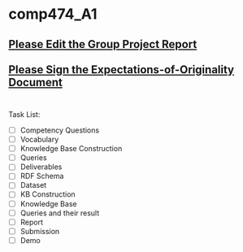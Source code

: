 # comp474_A1
[Please Edit the Group Project Report](https://docs.google.com/document/d/1d4t94KdoBS3TrQ3HZaIDwzzpHRTnSOKdSHlpNWg3JWs/edit?usp=sharing)
</br>
</br>
[Please Sign the Expectations-of-Originality Document](https://drive.google.com/file/d/1BMJr71YPzzKaWNK9HbWsQfyomaepXmi7/view?usp=sharing)
</br>
</br>
---
Task List:</br>
- [ ] Competency Questions
- [ ] Vocabulary
- [ ] Knowledge Base Construction
- [ ] Queries
- [ ] Deliverables
- [ ] RDF Schema
- [ ] Dataset
- [ ] KB Construction
- [ ] Knowledge Base
- [ ] Queries and their result
- [ ] Report
- [ ] Submission
- [ ] Demo
